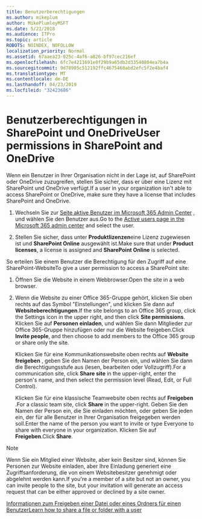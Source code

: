 ```yaml
---
title: Benutzerberechtigungen
ms.author: mikeplum
author: MikePlumleyMSFT
ms.date: 5/21/2018
ms.audience: ITPro
ms.topic: article
ROBOTS: NOINDEX, NOFOLLOW
localization_priority: Normal
ms.assetid: 67aaea23-025c-4af6-a826-bf97cec216ef
ms.openlocfilehash: 6fc7e4211691e0f29b9a65db2d33540804ea7b4a
ms.sourcegitcommit: 9d78905c512192ffc4675468abd2efc5f2e4baf4
ms.translationtype: MT
ms.contentlocale: de-DE
ms.lasthandoff: 04/23/2019
ms.locfileid: "32423686"
---
```

# <a name="user-permissions-in-sharepoint-and-onedrive"></a><span data-ttu-id="ec1c7-102">Benutzerberechtigungen in SharePoint und OneDrive</span><span class="sxs-lookup"><span data-stu-id="ec1c7-102">User permissions in SharePoint and OneDrive</span></span>

<span data-ttu-id="ec1c7-103">Wenn ein Benutzer in Ihrer Organisation nicht in der Lage ist, auf SharePoint oder OneDrive zuzugreifen, stellen Sie sicher, dass er über eine Lizenz mit SharePoint und OneDrive verfügt.</span><span class="sxs-lookup"><span data-stu-id="ec1c7-103">If a user in your organization isn't able to access SharePoint or OneDrive, make sure they have a license that includes SharePoint and OneDrive.</span></span> 
  
1. <span data-ttu-id="ec1c7-104">Wechseln Sie zur [Seite aktive Benutzer im Microsoft 365 Admin Center](https://portal.office.com/adminportal/home#/users) , und wählen Sie den Benutzer aus.</span><span class="sxs-lookup"><span data-stu-id="ec1c7-104">Go to the [Active users page in the Microsoft 365 admin center](https://portal.office.com/adminportal/home#/users) and select the user.</span></span> 
    
2. <span data-ttu-id="ec1c7-105">Stellen Sie sicher, dass unter **Produktlizenzen**eine Lizenz zugewiesen ist und **SharePoint Online** ausgewählt ist.</span><span class="sxs-lookup"><span data-stu-id="ec1c7-105">Make sure that under **Product licenses**, a license is assigned and **SharePoint Online** is selected.</span></span> 
    
 <span data-ttu-id="ec1c7-106">So erteilen Sie einem Benutzer die Berechtigung für den Zugriff auf eine SharePoint-Website</span><span class="sxs-lookup"><span data-stu-id="ec1c7-106">To give a user permission to access a SharePoint site:</span></span> 
  
1. <span data-ttu-id="ec1c7-107">Öffnen Sie die Website in einem Webbrowser.</span><span class="sxs-lookup"><span data-stu-id="ec1c7-107">Open the site in a web browser.</span></span>
    
2. <span data-ttu-id="ec1c7-108">Wenn die Website zu einer Office 365-Gruppe gehört, klicken Sie oben rechts auf das Symbol "Einstellungen", und klicken Sie dann auf **Websiteberechtigungen**.</span><span class="sxs-lookup"><span data-stu-id="ec1c7-108">If the site belongs to an Office 365 group, click the Settings icon in the upper right, and then click **Site permissions**.</span></span> <span data-ttu-id="ec1c7-109">Klicken Sie auf **Personen einladen**, und wählen Sie dann Mitglieder zur Office 365-Gruppe hinzufügen oder nur die Website freigeben.</span><span class="sxs-lookup"><span data-stu-id="ec1c7-109">Click **Invite people**, and then choose to add members to the Office 365 group or share only the site.</span></span> 
    
    <span data-ttu-id="ec1c7-110">Klicken Sie für eine Kommunikationswebsite oben rechts auf **Website freigeben** , geben Sie den Namen der Person ein, und wählen Sie dann die Berechtigungsstufe aus (lesen, bearbeiten oder Vollzugriff).</span><span class="sxs-lookup"><span data-stu-id="ec1c7-110">For a communication site, click **Share site** in the upper-right, enter the person's name, and then select the permission level (Read, Edit, or Full Control).</span></span> 
    
    <span data-ttu-id="ec1c7-111">Klicken Sie für eine klassische Teamwebsite oben rechts auf **Freigeben** .</span><span class="sxs-lookup"><span data-stu-id="ec1c7-111">For a classic team site, click **Share** in the upper-right.</span></span> <span data-ttu-id="ec1c7-112">Geben Sie den Namen der Person ein, die Sie einladen möchten, oder geben Sie jeden ein, der für alle Benutzer in Ihrer Organisation freigegeben werden soll.</span><span class="sxs-lookup"><span data-stu-id="ec1c7-112">Enter the name of the person you want to invite or type Everyone to share with everyone in your organization.</span></span> <span data-ttu-id="ec1c7-113">Klicken Sie auf **Freigeben**.</span><span class="sxs-lookup"><span data-stu-id="ec1c7-113">Click **Share**.</span></span>
    
> [!NOTE]
> <span data-ttu-id="ec1c7-114">Wenn Sie ein Mitglied einer Website, aber kein Besitzer sind, können Sie Personen zur Website einladen, aber Ihre Einladung generiert eine Zugriffsanforderung, die von einem Websitebesitzer genehmigt oder abgelehnt werden kann.</span><span class="sxs-lookup"><span data-stu-id="ec1c7-114">If you're a member of a site but not an owner, you can invite people to the site, but your invitation will generate an access request that can be either approved or declined by a site owner.</span></span> 
  
[<span data-ttu-id="ec1c7-115">Informationen zum Freigeben einer Datei oder eines Ordners für einen Benutzer</span><span class="sxs-lookup"><span data-stu-id="ec1c7-115">Learn how to share a file or folder with a user</span></span>](https://go.microsoft.com/fwlink/?linkid=533408)
  

